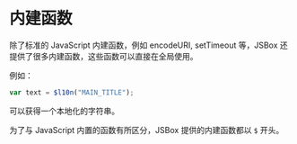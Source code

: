 # 内建函数

除了标准的 JavaScript 内建函数，例如 encodeURI, setTimeout 等，JSBox 还提供了很多内建函数，这些函数可以直接在全局使用。

例如：

```js
var text = $l10n("MAIN_TITLE");
```

可以获得一个本地化的字符串。

为了与 JavaScript 内置的函数有所区分，JSBox 提供的内建函数都以 `$` 开头。